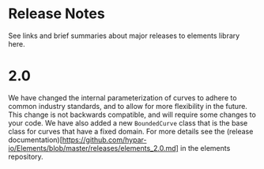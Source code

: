 # Release Notes

See links and brief summaries about major releases to elements library here.

# 2.0

We have changed the internal parameterization of curves to adhere to common industry standards, and to allow for more flexibility in the future. This change is not backwards compatible, and will require some changes to your code. We have also added a new `BoundedCurve` class that is the base class for curves that have a fixed domain.
For more details see the (release documentation)[https://github.com/hypar-io/Elements/blob/master/releases/elements_2.0.md] in the elements repository.
